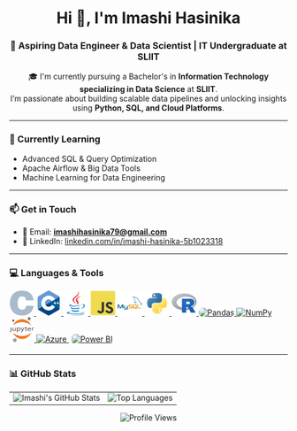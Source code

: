 <h1 align="center">Hi 👋, I'm Imashi Hasinika</h1>
<h3 align="center">🚀 Aspiring Data Engineer & Data Scientist | IT Undergraduate at SLIIT</h3>

<p align="center">
🎓 I'm currently pursuing a Bachelor's in <strong>Information Technology specializing in Data Science</strong> at <strong>SLIIT</strong>.<br>
I’m passionate about building scalable data pipelines and unlocking insights using <strong>Python, SQL, and Cloud Platforms</strong>.
</p>

---

### 🌱 Currently Learning  
- Advanced SQL & Query Optimization  
- Apache Airflow & Big Data Tools  
- Machine Learning for Data Engineering  

---

### 📫 Get in Touch  
- 📧 Email: **imashihasinika79@gmail.com**  
- 💼 LinkedIn: [linkedin.com/in/imashi-hasinika-5b1023318](https://www.linkedin.com/in/imashi-hasinika-5b1023318)  

---

### 💻 Languages & Tools  
<p align="left"> 
  <a href="https://www.cprogramming.com/" target="_blank" rel="noreferrer"> 
    <img src="https://raw.githubusercontent.com/devicons/devicon/master/icons/c/c-original.svg" alt="C" width="45" height="45"/> 
  </a> 
  <a href="https://www.w3schools.com/cpp/" target="_blank" rel="noreferrer"> 
    <img src="https://raw.githubusercontent.com/devicons/devicon/master/icons/cplusplus/cplusplus-original.svg" alt="C++" width="45" height="45"/> 
  </a> 
  <a href="https://www.java.com" target="_blank" rel="noreferrer"> 
    <img src="https://raw.githubusercontent.com/devicons/devicon/master/icons/java/java-original.svg" alt="Java" width="45" height="45"/> 
  </a> 
  <a href="https://developer.mozilla.org/en-US/docs/Web/JavaScript" target="_blank" rel="noreferrer"> 
    <img src="https://raw.githubusercontent.com/devicons/devicon/master/icons/javascript/javascript-original.svg" alt="JavaScript" width="45" height="45"/> 
  </a> 
  <a href="https://www.mysql.com/" target="_blank" rel="noreferrer"> 
    <img src="https://raw.githubusercontent.com/devicons/devicon/master/icons/mysql/mysql-original-wordmark.svg" alt="MySQL" width="45" height="45"/> 
  </a> 
  <a href="https://www.python.org" target="_blank" rel="noreferrer"> 
    <img src="https://raw.githubusercontent.com/devicons/devicon/master/icons/python/python-original.svg" alt="Python" width="45" height="45"/> 
  </a> 
  <a href="https://www.r-project.org/" target="_blank" rel="noreferrer"> 
    <img src="https://raw.githubusercontent.com/devicons/devicon/master/icons/r/r-original.svg" alt="R" width="45" height="45"/> 
  </a> 
  <a href="https://pandas.pydata.org/" target="_blank" rel="noreferrer"> 
    <img src="https://upload.wikimedia.org/wikipedia/commons/2/22/Pandas_mark.svg" alt="Pandas" width="45" height="45" style="background-color: white; border-radius: 10px;"/> 
  </a> 
  <a href="https://numpy.org/" target="_blank" rel="noreferrer"> 
    <img src="https://upload.wikimedia.org/wikipedia/commons/3/31/NumPy_logo_2020.svg" alt="NumPy" width="45" height="45"/> 
  </a> 
  <a href="https://jupyter.org/" target="_blank" rel="noreferrer"> 
    <img src="https://raw.githubusercontent.com/devicons/devicon/master/icons/jupyter/jupyter-original-wordmark.svg" alt="Jupyter" width="45" height="45"/> 
  </a> 
  <a href="https://azure.microsoft.com/en-us" target="_blank" rel="noreferrer"> 
    <img src="https://upload.wikimedia.org/wikipedia/commons/a/a8/Microsoft_Azure_Logo.svg" alt="Azure" width="70" height="45"/> 
  </a> 
  <a href="https://powerbi.microsoft.com/" target="_blank" rel="noreferrer">
    <img src="https://github.com/microsoft/PowerBI-Icons/raw/main/SVG/Power-BI.svg" alt="Power BI" width="45" height="45" style="background-color: white; border-radius: 10px; padding: 5px;" />
  </a>
</p>

---

### 📊 GitHub Stats
<table align="center">
  <tr>
    <td>
      <img src="https://github-readme-stats.vercel.app/api?username=Imashi79&show_icons=true&theme=tokyonight" alt="Imashi's GitHub Stats"/>
    </td>
    <td>
      <img src="https://github-readme-stats.vercel.app/api/top-langs/?username=Imashi79&layout=compact&theme=tokyonight" alt="Top Languages"/>
    </td>
  </tr>
</table>

<p align="center">
  <img src="https://komarev.com/ghpvc/?username=Imashi79&label=Profile%20views&color=0e75b6&style=flat" alt="Profile Views"/>
</p>

